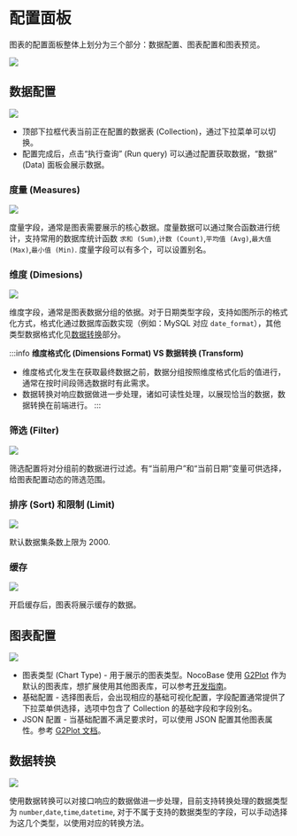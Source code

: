 # 配置面板

图表的配置面板整体上划分为三个部分：数据配置、图表配置和图表预览。

![](./static/BlkEby9Z7or3CWxvhTCcLXumnHf.png)

## 数据配置

![](./static/2023-11-28-17-48-11.png)

- 顶部下拉框代表当前正在配置的数据表 (Collection)，通过下拉菜单可以切换。
- 配置完成后，点击“执行查询” (Run query) 可以通过配置获取数据，“数据” (Data) 面板会展示数据。

### 度量 (Measures)

![](./static/SVYhbc1LNoFSvzxYoOAc78mvn3e.png)

度量字段，通常是图表需要展示的核心数据。度量数据可以通过聚合函数进行统计，支持常用的数据库统计函数 `求和 (Sum)`,`计数 (Count)`,`平均值 (Avg)`,`最大值 (Max)`,`最小值 (Min)`. 度量字段可以有多个，可以设置别名。

### 维度 (Dimesions)

![](./static/DEFSbBh6WoujLyxoktHcXEADnom.png)

维度字段，通常是图表数据分组的依据。对于日期类型字段，支持如图所示的格式化方式，格式化通过数据库函数实现（例如：MySQL 对应 `date_format`），其他类型数据格式化见[数据转换](#数据转换)部分。

:::info
**维度格式化 (Dimensions Format) VS 数据转换 (Transform)**

- 维度格式化发生在获取最终数据之前，数据分组按照维度格式化后的值进行，通常在按时间段筛选数据时有此需求。
- 数据转换对响应数据做进一步处理，诸如可读性处理，以展现恰当的数据，数据转换在前端进行。
  :::

### 筛选 (Filter)

![](./static/TdsOb1FBfomRaxxSdrHciggGnub.png)

筛选配置将对分组前的数据进行过滤。有“当前用户”和“当前日期”变量可供选择，给图表配置动态的筛选范围。

### 排序 (Sort) 和限制 (Limit)

![](./static/TUZCbKXHOo6fN6xfxSWcjkhhngg.png)

默认数据集条数上限为 2000.

### 缓存

![](./static/SdgrbugCjopiffxOrLZcZKhxnEh.png)

开启缓存后，图表将展示缓存的数据。

## 图表配置

![](./static/E2pwbBm4BofyHzxut4jcjonJn0s.png)

- 图表类型 (Chart Type) - 用于展示的图表类型。NocoBase 使用 [G2Plot](https://g2plot.antv.antgroup.com/) 作为默认的图表库，想扩展使用其他图表库，可以参考[开发指南](../dev/index.md)。
- 基础配置 - 选择图表后，会出现相应的基础可视化配置，字段配置通常提供了下拉菜单供选择，选项中包含了 Collection 的基础字段和字段别名。
- JSON 配置 - 当基础配置不满足要求时，可以使用 JSON 配置其他图表属性。参考 [G2Plot 文档](https://g2plot.antv.antgroup.com/api/plot-api)。

## 数据转换

![](./static/R0VlbVbkEoVcL1xA2xEcxHQLn1c.png)

使用数据转换可以对接口响应的数据做进一步处理，目前支持转换处理的数据类型为 `number`,`date`,`time`,`datetime`, 对于不属于支持的数据类型的字段，可以手动选择为这几个类型，以使用对应的转换方法。
